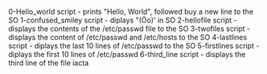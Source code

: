 0-Hello_world script - prints "Hello, World", followed buy a new line to the SO
1-confused_smiley script - diplays "(Ôo)' in SO
2-hellofile script - displays the contents of the /etc/passwd file to the SO
3-twofiles script - displays the content of /etc/passwd and /etc/hosts to the SO
4-lastlines script - diplays the last 10 lines of /etc/passwd to the SO
5-firstlines script - diplays the first 10 lines of /etc/passwd
6-third_line script - displays the third line of the file iacta

